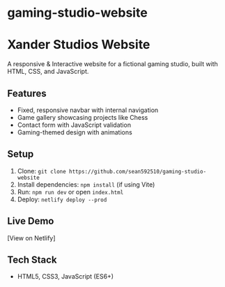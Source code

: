 # gaming-studio-website
# Xander Studios Website
A responsive & Interactive website for a fictional gaming studio, built with HTML, CSS, and JavaScript.

## Features
- Fixed, responsive navbar with internal navigation
- Game gallery showcasing projects like Chess
- Contact form with JavaScript validation
- Gaming-themed design with animations

## Setup
1. Clone: `git clone https://github.com/sean592510/gaming-studio-website`
2. Install dependencies: `npm install` (if using Vite)
3. Run: `npm run dev` or open `index.html`
4. Deploy: `netlify deploy --prod`

## Live Demo
[View on Netlify]

## Tech Stack
- HTML5, CSS3, JavaScript (ES6+)

